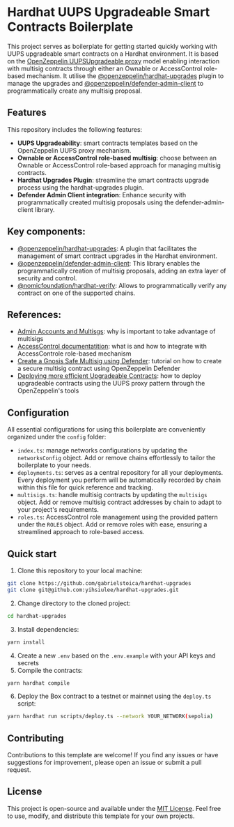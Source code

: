 # Hardhat UUPS Upgradeable Smart Contracts Boilerplate

This project serves as boilerplate for getting started quickly working with UUPS upgradeable smart contracts on a Hardhat environment.  It is based on the [OpenZeppelin UUPSUpgradeable proxy](https://docs.openzeppelin.com/contracts/5.x/api/proxy#UUPSUpgradeable) model enabling interaction with multisig contracts through either an Ownable or AccessControl role-based mechanism. It utilise the [@openzeppelin/hardhat-upgrades](https://www.npmjs.com/package/@openzeppelin/hardhat-upgrades) plugin to manage the upgrades and [@openzeppelin/defender-admin-client](https://www.npmjs.com/package/@openzeppelin/defender-admin-client) to programmatically create any multisig proposal.

## Features

This repository includes the following features:

- **UUPS Upgradeability**: smart contracts templates based on the OpenZeppelin UUPS proxy mechanism.
- **Ownable or AccessControl role-based multisig**: choose between an Ownable or AccessControl role-based approach for managing multisig contracts.
- **Hardhat Upgrades Plugin**: streamline the smart contracts upgrade process using the hardhat-upgrades plugin.
- **Defender Admin Client integration**: Enhance security with programmatically created multisig proposals using the defender-admin-client library.

## Key components:

- [@openzeppelin/hardhat-upgrades](https://www.npmjs.com/package/@openzeppelin/hardhat-upgrades): A plugin that facilitates the management of smart contract upgrades in the Hardhat environment.
- [@openzeppelin/defender-admin-client](https://www.npmjs.com/package/@openzeppelin/defender-admin-client): This library enables the programmatically creation of multisig proposals, adding an extra layer of security and control.
- [@nomicfoundation/hardhat-verify](https://www.npmjs.com/package/@nomicfoundation/hardhat-verify): Allows to programmatically verify any contract on one of the supported chains.

## References:

- [Admin Accounts and Multisgs](https://blog.openzeppelin.com/admin-accounts-and-multisigs): why is important to take advantage of multisigs
- [AccessControl documentatition](https://docs.openzeppelin.com/contracts/5.x/access-control): what is and how to integrate with AccessControle role-based mechanism
- [Create a Gnosis Safe Multisig using Defender](https://www.youtube.com/watch?v=IOescPDrF7Y&ab_channel=OpenZeppelin): tutorial on how to create a secure multisig contract using OpenZeppelin Defender
- [Deploying more efficient Upgradeable Contracts](https://www.youtube.com/watch?v=kWUDTZhxKZI&t=1846s&ab_channel=OpenZeppelin): how to deploy upgradeable contracts using the UUPS proxy pattern through the OpenZeppelin's tools
  
## Configuration

All essential configurations for using this boilerplate are conveniently organized under the `config` folder:

- `index.ts`: manage networks configurations by updating the `networksConfig` object. Add or remove chains effortlessly to tailor the boilerplate to your needs.
- `deployments.ts`: serves as a central repository for all your deployments. Every deployment you perform will be automatically recorded by chain within this file for quick reference and tracking.
- `multisigs.ts`: handle multisig contracts by updating the `multisigs` object. Add or remove multisig contract addresses by chain to adapt to your project's requirements.
- `roles.ts`: AccessControl role management using the provided pattern under the `ROLES` object. Add or remove roles with ease, ensuring a streamlined approach to role-based access.

## Quick start

1. Clone this repository to your local machine:
```bash
git clone https://github.com/gabrielstoica/hardhat-upgrades
git clone git@github.com:yihsiulee/hardhat-upgrades.git
```
2. Change directory to the cloned project:
```bash
cd hardhat-upgrades
```
3. Install dependencies:
```bash
yarn install
```
4. Create a new `.env` based on the `.env.example` with your API keys and secrets
5. Compile the contracts:
```bash
yarn hardhat compile
```
6. Deploy the Box contract to a testnet or mainnet using the `deploy.ts` script:
```bash
yarn hardhat run scripts/deploy.ts --network YOUR_NETWORK(sepolia)
```

## Contributing

Contributions to this template are welcome! If you find any issues or have suggestions for improvement, please open an issue or submit a pull request.

## License

This project is open-source and available under the [MIT License](LICENSE). Feel free to use, modify, and distribute this template for your own projects.
